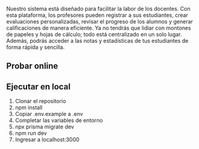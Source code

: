 Nuestro sistema está diseñado para facilitar la labor de los docentes. Con esta plataforma, los profesores pueden registrar a sus estudiantes, crear evaluaciones personalizadas, revisar el progreso de los alumnos y generar calificaciones de manera eficiente. Ya no tendrás que lidiar con montones de papeles y hojas de cálculo; todo está centralizado en un solo lugar. Además, podrás acceder a las notas y estadísticas de tus estudiantes de forma rápida y sencilla.

## Probar online


## Ejecutar en local
1. Clonar el repositorio
2. npm install
3. Copiar .env.example a .env
4. Completar las variables de entorno
5. npx prisma migrate dev
6. npm run dev
7. Ingresar a localhost:3000

